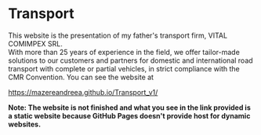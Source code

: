 # Transport
This website is the presentation of my father's transport firm, VITAL COMIMPEX SRL. <br>
With more than 25 years of experience in the field, we offer tailor-made solutions to our customers and partners for domestic and international road transport with complete or partial vehicles, in strict compliance with the CMR Convention.
You can see the website at 

https://mazereandreea.github.io/Transport_v1/

**Note: The website is not finished and what you see in the link provided is a static website because GitHub Pages doesn't provide host for dynamic websites.**
